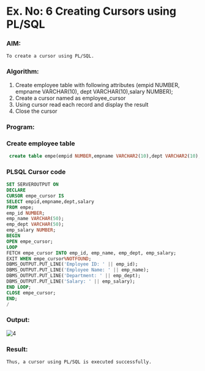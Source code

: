 # Ex. No: 6 Creating Cursors using PL/SQL

### AIM: 
    To create a cursor using PL/SQL.

### Algorithm:
1. Create employee table with following attributes (empid NUMBER, empname VARCHAR(10), dept VARCHAR(10),salary NUMBER);
2. Create a cursor named as employee_cursor
3. Using cursor read each record and display the result
4. Close the cursor

### Program:
### Create employee table
```sql
 create table empe(empid NUMBER,empname VARCHAR2(10),dept VARCHAR2(10), salary NUMBER);
```

### PLSQL Cursor code
```sql
SET SERVEROUTPUT ON
DECLARE
CURSOR empe_cursor IS
SELECT empid,empname,dept,salary
FROM empe;
emp_id NUMBER;
emp_name VARCHAR(50);
emp_dept VARCHAR(50);
emp_salary NUMBER;
BEGIN
OPEN empe_cursor;
LOOP
FETCH empe_cursor INTO emp_id, emp_name, emp_dept, emp_salary;
EXIT WHEN empe_cursor%NOTFOUND;
DBMS_OUTPUT.PUT_LINE('Employee ID: ' || emp_id);
DBMS_OUTPUT.PUT_LINE('Employee Name: ' || emp_name);
DBMS_OUTPUT.PUT_LINE('Department: ' || emp_dept);
DBMS_OUTPUT.PUT_LINE('Salary: ' || emp_salary);
END LOOP;
CLOSE empe_cursor;
END;
/
```
### Output:
![4](https://github.com/Mothesh-M127/Ex-no-6-Creating-Cursors-using-PL-SQL/assets/94170892/0406e300-afc2-4745-a106-98592148fa07)

### Result:
    Thus, a cursor using PL/SQL is executed successfully.
